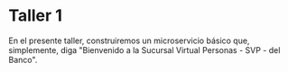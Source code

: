 # Taller 1

En el presente taller, construiremos un microservicio básico que, simplemente, diga "Bienvenido a la Sucursal Virtual Personas - SVP - del Banco".

